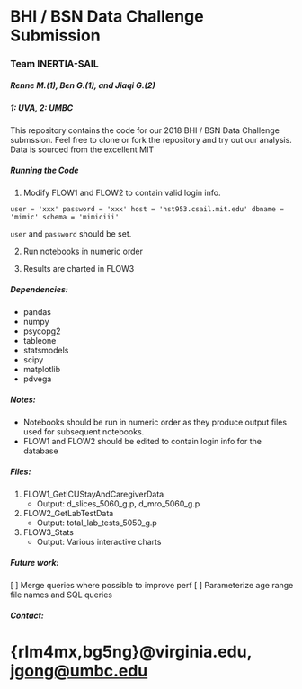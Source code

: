 # BHI / BSN Data Challenge Submission

### Team INERTIA-SAIL
##### Renne M.(1), Ben G.(1), and Jiaqi G.(2)
##### 1: UVA, 2: UMBC

This repository contains the code for our 2018 BHI / BSN Data Challenge submssion.
Feel free to clone or fork the repository and try out our analysis. Data is sourced from the excellent MIT 

##### Running the Code

1. Modify FLOW1 and FLOW2 to contain valid login info. 

`user = 'xxx'
password = 'xxx'
host = 'hst953.csail.mit.edu'
dbname = 'mimic'
schema = 'mimiciii'`

`user` and `password` should be set.

2. Run notebooks in numeric order

3. Results are charted in FLOW3

##### Dependencies:

* pandas
* numpy
* psycopg2
* tableone
* statsmodels
* scipy
* matplotlib
* pdvega 

##### Notes:

* Notebooks should be run in numeric order as they produce output files used for subsequent notebooks.
* FLOW1 and FLOW2 should be edited to contain login info for the database

##### Files:

1. FLOW1_GetICUStayAndCaregiverData 
    * Output: d_slices_5060_g.p, d_mro_5060_g.p
2. FLOW2_GetLabTestData
    * Output: total_lab_tests_5050_g.p
3. FLOW3_Stats
    * Output: Various interactive charts

##### Future work:

[ ] Merge queries where possible to improve perf
[ ] Parameterize age range file names and SQL queries

##### Contact:

{rlm4mx,bg5ng}@virginia.edu, jgong@umbc.edu
=======
